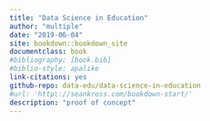 ```yaml
---
title: "Data Science in Education"
author: "multiple"
date: "2019-06-04"
site: bookdown::bookdown_site
documentclass: book
#bibliography: [book.bib]
#biblio-style: apalike
link-citations: yes
github-repo: data-edu/data-science-in-education
#url: 'http\://seankross.com/bookdown-start/'
description: "proof of concept"
---
```

